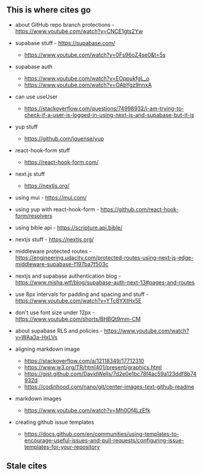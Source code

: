 ## This is where cites go

- about GitHub repo branch protections - https://www.youtube.com/watch?v=CNCE1gts2Yw


- supabase stuff - https://supabase.com/
    - https://www.youtube.com/watch?v=0Fs96oZ4se0&t=5s
- supabase auth
    - https://www.youtube.com/watch?v=EOppukfgL_o
    - https://www.youtube.com/watch?v=OAbYgz9nnxA

- can use useUser
    - https://stackoverflow.com/questions/74998932/i-am-trying-to-check-if-a-user-is-logged-in-using-next-js-and-supabase-but-it-is


- yup stuff
    - https://github.com/jquense/yup



- react-hook-form stuff
    - https://react-hook-form.com/



- next.js stuff
    - https://nextjs.org/


- using mui - https://mui.com/

- using yup with react-hook-form - https://github.com/react-hook-form/resolvers



- using bible api - https://scripture.api.bible/

- nextjs stuff - https://nextjs.org/



- middleware protected routes - https://engineering.udacity.com/protected-routes-using-next-js-edge-middleware-supabase-f197ba7f503c
- nextjs and supabase authentication blog - https://www.misha.wtf/blog/supabase-auth-next-13#pages-and-routes

- use 8px intervals for padding and spacing and stuff - https://www.youtube.com/watch?v=YTc8YXtHx5E
- don't use font size under 12px - https://www.youtube.com/shorts/BHBQt9mm-CM


- about supabase RLS and policies - https://www.youtube.com/watch?v=WAa3a-HxLVs


- aligning markdown image
    - https://stackoverflow.com/a/12118349/17712310
    - https://www.w3.org/TR/html401/present/graphics.html
    - https://gist.github.com/DavidWells/7d2e0e1bc78f4ac59a123ddf8b74932d
    - https://codinhood.com/nano/git/center-images-text-github-readme



- markdown images
    - https://www.youtube.com/watch?v=Mh0Of4LzEfk


- creating github issue templates
    - https://docs.github.com/en/communities/using-templates-to-encourage-useful-issues-and-pull-requests/configuring-issue-templates-for-your-repository


## Stale cites
